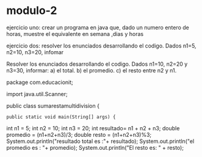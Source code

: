 # modulo-2


ejercicio uno:
crear un programa en java que, dado un numero entero de horas, muestre el equivalente en semana ,dias y horas



ejercicio dos:
resolver los enunciados desarrollando el codigo.
Dados n1=5, n2=10, n3=20, infomar



Resolver los enunciados desarrollando el codigo.
Dados n1=10, n2=20 y n3=30, informar:
a) el total.
b) el promedio.
c) el resto entre n2 y n1.

package com.educacionit;

import java.util.Scanner;

public class sumarestamultidivision {

	public static void main(String[] args) {
	

int n1 = 5;
int n2 = 10;
int n3 = 20;
int resultado= n1 + n2 + n3;
double promedio = (n1+n2+n3)/3;
double resto = (n1+n2+n3)%3;
System.out.println("resultado total es :"+ resultado);
System.out.println("el promedio es : "+ promedio);
System.out.println("El resto es: " + resto);


